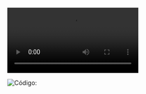 ![Vídeo:](https://github.com/luwzx/portfolio/blob/Portfolio/Fundamentos%20de%20TI/Autoria/Umidade%20de%20solo/V%C3%ADdeo%20Umidade/Autoria%20Arduino%20(20%20de%20jun.%20de%202022%2011_21).MOV) 

![Código:](https://github.com/luwzx/portfolio/blob/Portfolio/Fundamentos%20de%20TI/Autoria/Umidade%20de%20solo/Umidade_solo/Umidade_solo.ino)

